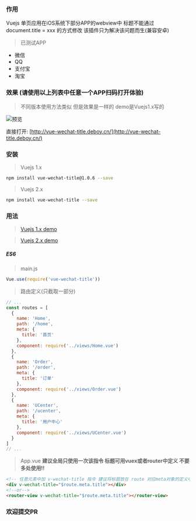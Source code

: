 ### 作用
Vuejs 单页应用在iOS系统下部分APP的webview中 标题不能通过 document.title = xxx 的方式修改
该插件只为解决该问题而生(兼容安卓)

> 已测试APP
 - 微信
 - QQ
 - 支付宝
 - 淘宝

### 效果 (请使用以上列表中任意一个APP扫码打开体验)

> 不同版本使用方法类似 但是效果是一样的 demo是Vuejs1.x写的

![预览](./preview.png)

直接打开: [http://vue-wechat-title.deboy.cn/](http://vue-wechat-title.deboy.cn/)

### 安装

> Vuejs 1.x

```bash
npm install vue-wechat-title@1.0.6 --save
```

> Vuejs 2.x

```bash
npm install vue-wechat-title --save
```

### 用法 

> [Vuejs 1.x demo](https://github.com/deboyblog/vue-wechat-title-demo/tree/use-directive)

> [Vuejs 2.x demo](https://github.com/deboyblog/vue-wechat-title-demo/tree/2.0)

##### ES6
> main.js

```js
Vue.use(require('vue-wechat-title'))
```
> 路由定义(只截取一部分)
```js
// ...
const routes = [
  {
    name: 'Home',
    path: '/home',
    meta: {
      title: '首页'
    },
    component: require('../views/Home.vue')
  },
  {
    name: 'Order',
    path: '/order',
    meta: {
      title: '订单'
    },
    component: require('../views/Order.vue')
  },
  {
    name: 'UCenter',
    path: '/ucenter',
    meta: {
      title: '用户中心'
    },
    component: require('../views/UCenter.vue')
  }
]
// ...
```

> App.vue **建议全局只使用一次该指令 标题可用vuex或者router中定义 不要多处使用!!**

```html
<!-- 任意元素中加 v-wechat-title 指令 建议将标题放在 route 对应meta对象的定义中 -->
<div v-wechat-title="$route.meta.title"></div>
<!--or-->
<router-view v-wechat-title="$route.meta.title"></router-view>
```

### 欢迎提交PR